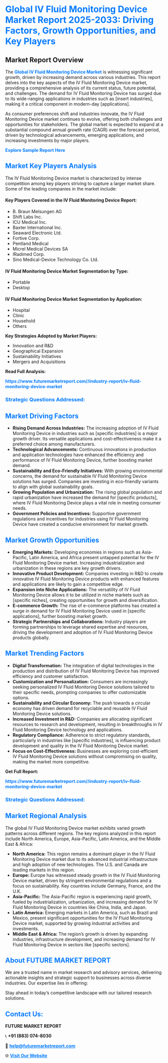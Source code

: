 <h1 style="color: #007BFF;">Global IV Fluid Monitoring Device Market Report 2025-2033: Driving Factors, Growth Opportunities, and Key Players</h1>

<section id="overview">
<h2>Market Report Overview</h2>
<p>The <a href="https://www.futuremarketreport.com//industry-report/iv-fluid-monitoring-device-market" style="color: #007BFF; text-decoration: none;"><strong>Global IV Fluid Monitoring Device Market</strong></a> is witnessing significant growth, driven by increasing demand across various industries. This report delves into the key aspects of the IV Fluid Monitoring Device market, providing a comprehensive analysis of its current status, future potential, and challenges. The demand for IV Fluid Monitoring Device has surged due to its wide-ranging applications in industries such as [insert industries], making it a critical component in modern-day [applications].</p>
<p>As consumer preferences shift and industries innovate, the IV Fluid Monitoring Device market continues to evolve, offering both challenges and opportunities for stakeholders. The global market is expected to expand at a substantial compound annual growth rate (CAGR) over the forecast period, driven by technological advancements, emerging applications, and increasing investments by major players.</p>
</section>

<section id="overview">
<p><a href="https://www.futuremarketreport.com//request-sample/reportId=78999" style="color: #007BFF; text-decoration: none;"><strong>Explore Sample Report Here</strong></a></p>
</section>

<section id="key-players">
<h2 style="color: #007BFF;">Market Key Players Analysis</h2>
<p>The IV Fluid Monitoring Device market is characterized by intense competition among key players striving to capture a larger market share. Some of the leading companies in the market include:</p>
<h4>Key Players Covered in the IV Fluid Monitoring Device Report:</h4>
<ul><li>B. Braun Melsungen AG</li><li>Shift Labs Inc.</li><li>ICU Medical Inc.</li><li>Baxter International Inc.</li><li>Seaward Electronic Ltd.</li><li>Fortive Corp.</li><li>Pentland Medical</li><li>Micrel Medical Devices SA</li><li>IRadimed Corp.</li><li>Sino Medical-Device Technology Co. Ltd.</li></ul>
<h4>IV Fluid Monitoring Device Market Segmentation by Type:</h4>
<ul><li>Portable</li><li>Desktop</li></ul>

<h4>IV Fluid Monitoring Device Market Segmentation by Application:</h4>
<ul><li>Hospital</li><li>Clinic</li><li>Household</li><li>Others</li></ul>
<p><strong>Key Strategies Adopted by Market Players:</strong></p>
<ul>
<li>Innovation and R&D</li>
<li>Geographical Expansion</li>
<li>Sustainability Initiatives</li>
<li>Mergers and Acquisitions</li>
</ul>
</section>

<section>
<p><strong>Read Full Analysis: </strong></p><a href="https://www.futuremarketreport.com//industry-report/iv-fluid-monitoring-device-market" style="color: #007BFF; text-decoration: none;"><strong>https://www.futuremarketreport.com//industry-report/iv-fluid-monitoring-device-market</strong></a>
<h3 style="color: #007BFF;">Strategic Questions Addressed:</h3>
</section>

<section id="driving-factors">
<h2 style="color: #007BFF;">Market Driving Factors</h2>
<ul>
<li><strong>Rising Demand Across Industries:</strong> The increasing adoption of IV Fluid Monitoring Device in industries such as [specific industries] is a major growth driver. Its versatile applications and cost-effectiveness make it a preferred choice among manufacturers.</li>
<li><strong>Technological Advancements:</strong> Continuous innovations in production and application technologies have enhanced the efficiency and performance of IV Fluid Monitoring Device, further boosting market demand.</li>
<li><strong>Sustainability and Eco-Friendly Initiatives:</strong> With growing environmental concerns, the demand for sustainable IV Fluid Monitoring Device solutions has surged. Companies are investing in eco-friendly variants to align with global sustainability goals.</li>
<li><strong>Growing Population and Urbanization:</strong> The rising global population and rapid urbanization have increased the demand for [specific products], where IV Fluid Monitoring Device plays a vital role in meeting consumer needs.</li>
<li><strong>Government Policies and Incentives:</strong> Supportive government regulations and incentives for industries using IV Fluid Monitoring Device have created a conducive environment for market growth.</li>
</ul>
</section>

<section id="growth-opportunities">
<h2 style="color: #007BFF;">Market Growth Opportunities</h2>
<ul>
<li><strong>Emerging Markets:</strong> Developing economies in regions such as Asia-Pacific, Latin America, and Africa present untapped potential for the IV Fluid Monitoring Device market. Increasing industrialization and urbanization in these regions are key growth drivers.</li>
<li><strong>Innovative Product Development:</strong> Companies investing in R&D to create innovative IV Fluid Monitoring Device products with enhanced features and applications are likely to gain a competitive edge.</li>
<li><strong>Expansion into Niche Applications:</strong> The versatility of IV Fluid Monitoring Device allows it to be utilized in niche markets such as [specific niches], creating opportunities for growth and diversification.</li>
<li><strong>E-commerce Growth:</strong> The rise of e-commerce platforms has created a surge in demand for IV Fluid Monitoring Device used in [specific applications], further boosting market growth.</li>
<li><strong>Strategic Partnerships and Collaborations:</strong> Industry players are forming partnerships to leverage shared expertise and resources, driving the development and adoption of IV Fluid Monitoring Device products globally.</li>
</ul>
</section>

<section id="trending-factors">
<h2 style="color: #007BFF;">Market Trending Factors</h2>
<ul>
<li><strong>Digital Transformation:</strong> The integration of digital technologies in the production and distribution of IV Fluid Monitoring Device has improved efficiency and customer satisfaction.</li>
<li><strong>Customization and Personalization:</strong> Consumers are increasingly seeking personalized IV Fluid Monitoring Device solutions tailored to their specific needs, prompting companies to offer customizable options.</li>
<li><strong>Sustainability and Circular Economy:</strong> The push towards a circular economy has driven demand for recyclable and reusable IV Fluid Monitoring Device solutions.</li>
<li><strong>Increased Investment in R&D:</strong> Companies are allocating significant resources to research and development, resulting in breakthroughs in IV Fluid Monitoring Device technology and applications.</li>
<li><strong>Regulatory Compliance:</strong> Adherence to strict regulatory standards, particularly in industries like [specific industries], is influencing product development and quality in the IV Fluid Monitoring Device market.</li>
<li><strong>Focus on Cost-Effectiveness:</strong> Businesses are exploring cost-efficient IV Fluid Monitoring Device solutions without compromising on quality, making the market more competitive.</li>
</ul>
</section>

<section>
<p><strong>Get Full Report: </strong></p><a href="https://www.futuremarketreport.com//industry-report/iv-fluid-monitoring-device-market" style="color: #007BFF; text-decoration: none;"><strong>https://www.futuremarketreport.com//industry-report/iv-fluid-monitoring-device-market</strong></a>
<h3 style="color: #007BFF;">Strategic Questions Addressed:</h3>
</section>


<section id="regional-analysis">
<h2 style="color: #007BFF;">Market Regional Analysis</h2>
<p>The global IV Fluid Monitoring Device market exhibits varied growth patterns across different regions. The key regions analyzed in this report include North America, Europe, Asia-Pacific, Latin America, and the Middle East & Africa:</p>
<ul>
<li><strong>North America:</strong> This region remains a dominant player in the IV Fluid Monitoring Device market due to its advanced industrial infrastructure and high adoption of new technologies. The U.S. and Canada are leading markets in this region.</li>
<li><strong>Europe:</strong> Europe has witnessed steady growth in the IV Fluid Monitoring Device market, driven by stringent environmental regulations and a focus on sustainability. Key countries include Germany, France, and the U.K.</li>
<li><strong>Asia-Pacific:</strong> The Asia-Pacific region is experiencing rapid growth, fueled by industrialization, urbanization, and increasing demand for IV Fluid Monitoring Device in countries like China, India, and Japan.</li>
<li><strong>Latin America:</strong> Emerging markets in Latin America, such as Brazil and Mexico, present significant opportunities for the IV Fluid Monitoring Device market, supported by growing industrial activities and investments.</li>
<li><strong>Middle East & Africa:</strong> The region’s growth is driven by expanding industries, infrastructure development, and increasing demand for IV Fluid Monitoring Device in sectors like [specific sectors].</li>
</ul>
</section>

<footer>
<h2 style="color: #007BFF;">About FUTURE MARKET REPORT</h2>
<p>We are a trusted name in market research and advisory services, delivering actionable insights and strategic support to businesses across diverse industries. Our expertise lies in offering:</p>

<p>Stay ahead in today’s competitive landscape with our tailored research solutions.</p>

<h2 style="color: #007BFF;">Contact Us:</h2>
<p><strong>FUTURE MARKET REPORT</strong></p>
<p>📞 <strong>+91 (883) 074-8030</strong></p>
<p>📧 <strong><a href="mailto:help@futuremarketreport.com" style="color: #007BFF;">help@futuremarketreport.com</a></strong></p>
<p>🌐 <strong><a href="https://www.futuremarketreport.com/" style="color: #007BFF;">Visit Our Website</a></strong></p>
</footer>
